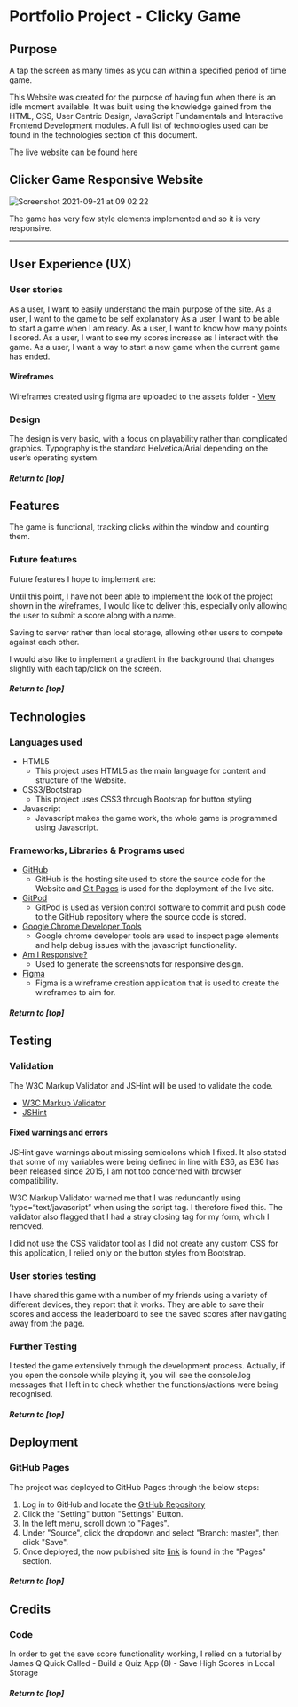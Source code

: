 # Portfolio Project - Clicky Game
## Purpose

A tap the screen as many times as you can within a specified period of time game.

This Website was created for the purpose of having fun when there is an idle moment available. It was built using the knowledge gained from the HTML, CSS, User Centric Design, JavaScript Fundamentals and Interactive Frontend Development modules. A full list of technologies used can be found in the technologies section of this document.

The live website can be found [here](https://elliot-gardner.github.io/Clicker-game/index.html)

## Clicker Game Responsive Website
![Screenshot 2021-09-21 at 09 02 22](https://user-images.githubusercontent.com/81585599/134153435-635dfad7-0062-4d63-a572-39ce908c5537.png)


The game has very few style elements implemented and so it is very responsive.

*** 
## User Experience (UX)
### User stories

As a user, I want to easily understand the main purpose of the site.
As a user, I want to the game to be self explanatory
As a user, I want to be able to start a game when I am ready.
As a user, I want to know how many points I scored.
As a user, I want to see my scores increase as I interact with the game.
As a user, I want a way to start a new game when the current game has ended.

#### Wireframes
Wireframes created using figma  are uploaded to the assets folder - [View](https://github.com/elliot-gardner/Clicker-game/tree/main/wireframes)

### Design
The design is very basic, with a focus on playability rather than complicated graphics. Typography is the standard Helvetica/Arial depending on the user’s operating system. 

##### Return to [top]

## Features
The game is functional, tracking clicks within the window and counting them.

### Future features
Future features I hope to implement are:

Until this point, I have not been able to implement the look of the project shown in the wireframes, I would like to deliver this, especially only allowing the user to submit a score along with a name.

Saving to server rather than local storage, allowing other users to compete against each other. 

I would also like to implement a gradient in the background that changes slightly with each tap/click on the screen.

##### Return to [top]

## Technologies
### Languages used
* HTML5
	* This project uses HTML5 as the main language for content and structure of the Website.
* CSS3/Bootstrap
	* This project uses CSS3 through Bootsrap for button styling
* Javascript
	* Javascript makes the game work, the whole game is programmed using Javascript.

### Frameworks, Libraries & Programs used
* [GitHub](https://github.com/)
	* GitHub is the hosting site used to store the source code for the Website and [Git Pages](https://pages.github.com/) is used for the deployment of the live site.
* [GitPod](https://gitpod.io/)
	* GitPod is used as version control software to commit and push code to the GitHub repository where the source code is stored.
* [Google Chrome Developer Tools](https://developers.google.com/web/tools/chrome-devtools)
	* Google chrome developer tools are used to inspect page elements and help debug issues with the javascript functionality.
* [Am I Responsive?](http://ami.responsivedesign.is/)
	* Used to generate the screenshots for responsive design.
* [Figma](https://www.figma.com/)
	* Figma is a wireframe creation application that is used to create the wireframes to aim for.
	
##### Return to [top]

## Testing

### Validation
The W3C Markup Validator and JSHint will be used to validate the code. 
-   [W3C Markup Validator](https://validator.w3.org/nu/#textarea) 
-   [JSHint](https://jshint.com/)

#### Fixed warnings and errors
JSHint gave warnings about missing semicolons which I fixed. It also stated that some of my variables were being defined in line with ES6, as ES6 has been released since 2015, I am not too concerned with browser compatibility.

W3C Markup Validator warned me that I was redundantly using ’type=“text/javascript” when using the script tag. I therefore fixed this.
The validator also flagged that I had a stray closing tag for my form, which I removed.

I did not use the CSS validator tool as I did not create any custom CSS for this application, I relied only on the button styles from Bootstrap.

### User stories testing
I have shared this game with a number of my friends using a variety of different devices, they report that it works. They are able to save their scores and access the leaderboard to see the saved scores after navigating away from the page.

### Further Testing 	
I tested the game extensively through the development process. Actually, if you open the console while playing it, you will see the console.log messages that I left in to check whether the functions/actions were being recognised.				

##### Return to [top]

## Deployment
### GitHub Pages

The project was deployed to GitHub Pages through the below steps:

1. Log in to GitHub and locate the [GitHub Repository](https://github.com/elliot-gardner/Clicker-game)
2. Click the "Setting" button "Settings" Button.
3. In the left menu, scroll down to "Pages".
4. Under "Source", click the dropdown and select "Branch: master", then click "Save".
5. Once deployed, the now published site [link](https://elliot-gardner.github.io/Clicker-game/) is found in the "Pages" section.

##### Return to [top]

## Credits

### Code
In order to get the save score functionality working, I relied on a tutorial by James Q Quick Called - 
Build a Quiz App (8) - Save High Scores in Local Storage
##### Return to [top]


